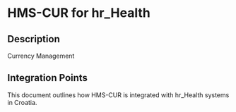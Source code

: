 # HMS-CUR for hr_Health

## Description

Currency Management

## Integration Points

This document outlines how HMS-CUR is integrated with hr_Health systems in Croatia.
